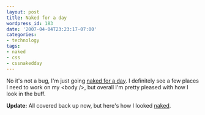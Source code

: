 ```yaml
---
layout: post
title: Naked for a day
wordpress_id: 183
date: '2007-04-04T23:23:17-07:00'
categories:
- technology
tags:
- naked
- css
- cssnakedday
---
```

No it's not a bug, I'm just going [naked for a day][].  I definitely see a few places I need to work on my &lt;body /&gt;, but overall I'm pretty pleased with how I look in the buff.

[naked for a day]: http://naked.dustindiaz.com/

**Update:** All covered back up now, but here's how I looked [naked][].

[naked]: http://www.flickr.com/photos/wnorris/447913714/
